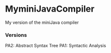 # MyminiJavaCompiler
My version of the miniJava compiler

### Versions
PA2: Abstract Syntax Tree
PA1: Syntactic Analysis
